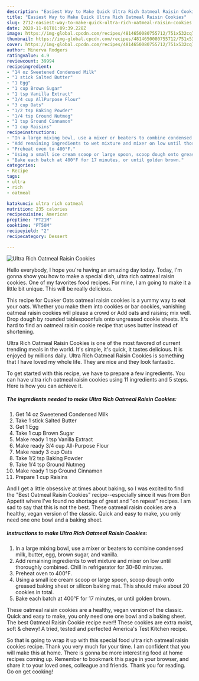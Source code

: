 ```yaml
---
description: "Easiest Way to Make Quick Ultra Rich Oatmeal Raisin Cookies"
title: "Easiest Way to Make Quick Ultra Rich Oatmeal Raisin Cookies"
slug: 2712-easiest-way-to-make-quick-ultra-rich-oatmeal-raisin-cookies
date: 2020-11-01T01:09:39.228Z
image: https://img-global.cpcdn.com/recipes/4814650080755712/751x532cq70/ultra-rich-oatmeal-raisin-cookies-recipe-main-photo.jpg
thumbnail: https://img-global.cpcdn.com/recipes/4814650080755712/751x532cq70/ultra-rich-oatmeal-raisin-cookies-recipe-main-photo.jpg
cover: https://img-global.cpcdn.com/recipes/4814650080755712/751x532cq70/ultra-rich-oatmeal-raisin-cookies-recipe-main-photo.jpg
author: Minerva Rodgers
ratingvalue: 4.9
reviewcount: 39994
recipeingredient:
- "14 oz Sweetened Condensed Milk"
- "1 stick Salted Butter"
- "1 Egg"
- "1 cup Brown Sugar"
- "1 tsp Vanilla Extract"
- "3/4 cup AllPurpose Flour"
- "3 cup Oats"
- "1/2 tsp Baking Powder"
- "1/4 tsp Ground Nutmeg"
- "1 tsp Ground Cinnamon"
- "1 cup Raisins"
recipeinstructions:
- "In a large mixing bowl, use a mixer or beaters to combine condensed milk, butter, egg, brown sugar, and vanilla."
- "Add remaining ingredients to wet mixture and mixer on low until thoroughly combined. Chill in refrigerator for 30-60 minutes."
- "Preheat oven to 400°F."
- "Using a small ice cream scoop or large spoon, scoop dough onto greased baking sheet or silicon baking mat. This should make about 20 cookies in total."
- "Bake each batch at 400°F for 17 minutes, or until golden brown."
categories:
- Recipe
tags:
- ultra
- rich
- oatmeal

katakunci: ultra rich oatmeal 
nutrition: 235 calories
recipecuisine: American
preptime: "PT21M"
cooktime: "PT50M"
recipeyield: "2"
recipecategory: Dessert

---
```



![Ultra Rich Oatmeal Raisin Cookies](https://img-global.cpcdn.com/recipes/4814650080755712/751x532cq70/ultra-rich-oatmeal-raisin-cookies-recipe-main-photo.jpg)

Hello everybody, I hope you're having an amazing day today. Today, I'm gonna show you how to make a special dish, ultra rich oatmeal raisin cookies. One of my favorites food recipes. For mine, I am going to make it a little bit unique. This will be really delicious.

This recipe for Quaker Oats oatmeal raisin cookies is a yummy way to eat your oats. Whether you make them into cookies or bar cookies, vanishing oatmeal raisin cookies will please a crowd or Add oats and raisins; mix well. Drop dough by rounded tablespoonfuls onto ungreased cookie sheets. It&#39;s hard to find an oatmeal raisin cookie recipe that uses butter instead of shortening.

Ultra Rich Oatmeal Raisin Cookies is one of the most favored of current trending meals in the world. It's simple, it's quick, it tastes delicious. It is enjoyed by millions daily. Ultra Rich Oatmeal Raisin Cookies is something that I have loved my whole life. They are nice and they look fantastic.


To get started with this recipe, we have to prepare a few ingredients. You can have ultra rich oatmeal raisin cookies using 11 ingredients and 5 steps. Here is how you can achieve it.

<!--inarticleads1-->

##### The ingredients needed to make Ultra Rich Oatmeal Raisin Cookies:

1. Get 14 oz Sweetened Condensed Milk
1. Take 1 stick Salted Butter
1. Get 1 Egg
1. Take 1 cup Brown Sugar
1. Make ready 1 tsp Vanilla Extract
1. Make ready 3/4 cup All-Purpose Flour
1. Make ready 3 cup Oats
1. Take 1/2 tsp Baking Powder
1. Take 1/4 tsp Ground Nutmeg
1. Make ready 1 tsp Ground Cinnamon
1. Prepare 1 cup Raisins


And I get a little obsessive at times about baking, so I was excited to find the &#34;Best Oatmeal Raisin Cookies&#34; recipe--especially since it was from Bon Appetit where I&#39;ve found no shortage of great and &#34;on repeat&#34; recipes. I am sad to say that this is not the best. These oatmeal raisin cookies are a healthy, vegan version of the classic. Quick and easy to make, you only need one one bowl and a baking sheet. 

<!--inarticleads2-->

##### Instructions to make Ultra Rich Oatmeal Raisin Cookies:

1. In a large mixing bowl, use a mixer or beaters to combine condensed milk, butter, egg, brown sugar, and vanilla.
1. Add remaining ingredients to wet mixture and mixer on low until thoroughly combined. Chill in refrigerator for 30-60 minutes.
1. Preheat oven to 400°F.
1. Using a small ice cream scoop or large spoon, scoop dough onto greased baking sheet or silicon baking mat. This should make about 20 cookies in total.
1. Bake each batch at 400°F for 17 minutes, or until golden brown.


These oatmeal raisin cookies are a healthy, vegan version of the classic. Quick and easy to make, you only need one one bowl and a baking sheet. The best Oatmeal Raisin Cookie recipe ever!! These cookies are extra moist, soft &amp; chewy! A tried, tested and perfected America&#39;s Test Kitchen recipe. 

So that is going to wrap it up with this special food ultra rich oatmeal raisin cookies recipe. Thank you very much for your time. I am confident that you will make this at home. There is gonna be more interesting food at home recipes coming up. Remember to bookmark this page in your browser, and share it to your loved ones, colleague and friends. Thank you for reading. Go on get cooking!
